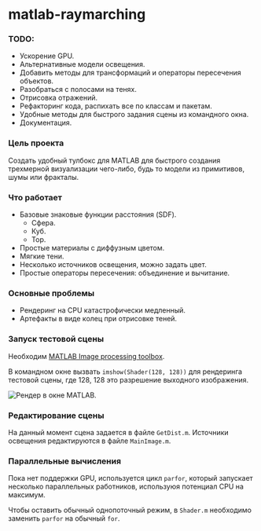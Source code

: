 # matlab-raymarching

### TODO:
- Ускорение GPU.
- Альтернативные модели освещения.
- Добавить методы для трансформаций и операторы пересечения объектов.
- Разобраться с полосами на тенях.
- Отрисовка отражений.
- Рефакторинг кода,  распихать все по классам и пакетам.
- Удобные методы для быстрого задания сцены из командного окна.
- Документация.

### Цель проекта
Создать удобный тулбокс для MATLAB для быстрого создания трехмерной визуализации чего-либо, будь то модели из примитивов, шумы или фракталы.

### Что работает
- Базовые знаковые функции расстояния (SDF).
	- Сфера.
	- Куб.
	- Тор.
- Простые материалы с диффузным цветом.
- Мягкие тени.
- Несколько источников освещения, можно задать цвет.
- Простые операторы пересечения: объединение и вычитание.

### Основные проблемы
- Рендеринг на CPU катастрофически медленный.
- Артефакты в виде колец при отрисовке теней.

###  Запуск тестовой сцены
Необходим [MATLAB Image processing toolbox](https://www.mathworks.com/products/image.html "MATLAB Image processing toolbox.").

В командном окне вызвать `imshow(Shader(128, 128))` для рендеринга тестовой сцены, где 128, 128 это разрешение выходного изображения.

![Рендер в окне MATLAB.](https://i.imgur.com/4qVCTRM.jpg "Рендер в окне MATLAB.")

### Редактирование сцены
На данный момент сцена задается в файле `GetDist.m`.
Источники освещения редактируются в файле `MainImage.m`.

### Параллельные вычисления
Пока нет поддержки GPU, используется цикл `parfor`, который запускает несколько параллельных работников, используюя потенциал CPU на максимум.

Чтобы оставить обычный однопоточный режим, в `Shader.m` необходимо заменить `parfor` на обычный `for`.
